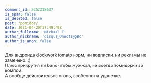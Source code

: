 ```yaml
---
comment_id: 5352318637
is_spam: false
is_deleted: false
post: /pomidor/
date: 2021-04-20T17:49:49Z
author_fullname: 'Michael T'
author_nickname: 'disqus_OnWotsygBc'
author_is_anon: false
---
```


<p>Для андроида clockwork tomato норм, ни подписки, ни рекламы не замечено. :)  <br>Плюс прикрутил mi band чтобы жужжал, не всегда помидорки за компом.  <br>А вообще действительно огонь, особенно на удаленке.</p>
